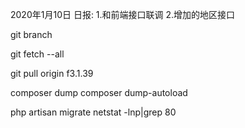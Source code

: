 2020年1月10日 日报:
1.和前端接口联调
2.增加的地区接口

git branch

git fetch --all

git pull origin f3.1.39

composer dump
composer dump-autoload

php artisan migrate
netstat -lnp|grep 80